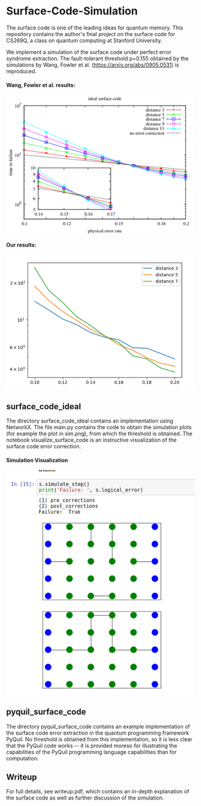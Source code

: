 # Surface-Code-Simulation

The surface code is one of the leading ideas for quantum memory. This repository contains the author's final project on the surface code for CS269Q, a class on quantum computing at Stanford University.

We implement a simulation of the surface code under perfect error syndrome extraction. The fault-tolerant threshold p=0.155 obtained by the simulations by Wang, Fowler et al. (https://arxiv.org/abs/0905.0531) is reproduced. 

#### Wang, Fowler et al. results:

![Alt text](.img/paper_surface_code_graph.png?raw=true "Title")

#### Our results:

![Alt text](.img/long_simulation.png?raw=true "Title")

## surface_code_ideal

The directory surface_code_ideal contains an implementation using NetworkX. The file main.py contains the code to obtain the simulation plots (for example the plot in sim.png), from which the threshold is obtained. The notebook visualize_surface_code is an instructive visualization of the surface code error correction.

#### Simulation Visualization

![Alt text](.img/jupyter_sim.png?raw=true "Title")


## pyquil_surface_code
The directory pyquil_surface_code contains an example implementation of the surface code error extraction in the quantum programming framework PyQuil. No threshold is obtained from this implementation, so it is less clear that the PyQuil code works -- it is provided moreso for illustrating the capabilities of the PyQuil programming language capabilities than for computation.

## Writeup
For full details, see writeup.pdf, which contains an in-depth explanation of the surface code as well as further discussion of the simulation.



